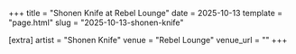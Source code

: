 +++
title = "Shonen Knife at Rebel Lounge"
date = 2025-10-13
template = "page.html"
slug = "2025-10-13-shonen-knife"

[extra]
artist = "Shonen Knife"
venue = "Rebel Lounge"
venue_url = ""
+++
